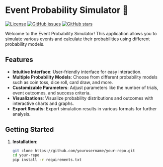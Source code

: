 # Event Probability Simulator 🎲

[![License](https://img.shields.io/badge/license-MIT-blue.svg)](https://github.com/yourusername/your-repo/blob/main/LICENSE)
[![GitHub issues](https://img.shields.io/github/issues/yourusername/your-repo)](https://github.com/yourusername/your-repo/issues)
[![GitHub stars](https://img.shields.io/github/stars/yourusername/your-repo)](https://github.com/yourusername/your-repo/stargazers)

Welcome to the Event Probability Simulator! This application allows you to simulate various events and calculate their probabilities using different probability models.

## Features

- **Intuitive Interface**: User-friendly interface for easy interaction.
- **Multiple Probability Models**: Choose from different probability models such as coin toss, dice roll, card draw, and more.
- **Customizable Parameters**: Adjust parameters like the number of trials, event outcomes, and success criteria.
- **Visualizations**: Visualize probability distributions and outcomes with interactive charts and graphs.
- **Export Results**: Export simulation results in various formats for further analysis.

## Getting Started

1. **Installation**:
   ```bash
   git clone https://github.com/yourusername/your-repo.git
   cd your-repo
   pip install -r requirements.txt

